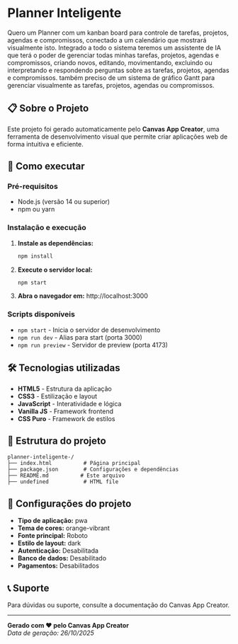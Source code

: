 # Planner Inteligente 

Quero um Planner com um kanban board para controle de tarefas, projetos, agendas e compromissos, conectado a um calendário que mostrará visualmente isto. Integrado a todo o sistema teremos um assistente de IA que terá o poder de gerenciar todas minhas tarefas, projetos, agendas e compromissos, criando novos, editando, movimentando, excluindo ou interpretando e respondendo perguntas sobre as tarefas, projetos, agendas e compromissos. também preciso de um sistema de gráfico Gantt para gerenciar visualmente as tarefas, projetos, agendas ou compromissos.

## 📋 Sobre o Projeto

Este projeto foi gerado automaticamente pelo **Canvas App Creator**, uma ferramenta de desenvolvimento visual que permite criar aplicações web de forma intuitiva e eficiente.

## 🚀 Como executar

### Pré-requisitos
- Node.js (versão 14 ou superior)
- npm ou yarn

### Instalação e execução

1. **Instale as dependências:**
   ```bash
   npm install
   ```

2. **Execute o servidor local:**
   ```bash
   npm start
   ```

3. **Abra o navegador em:** http://localhost:3000

### Scripts disponíveis

- `npm start` - Inicia o servidor de desenvolvimento
- `npm run dev` - Alias para start (porta 3000)
- `npm run preview` - Servidor de preview (porta 4173)

## 🛠️ Tecnologias utilizadas

- **HTML5** - Estrutura da aplicação
- **CSS3** - Estilização e layout
- **JavaScript** - Interatividade e lógica
- **Vanilla JS** - Framework frontend
- **CSS Puro** - Framework de estilos

## 📁 Estrutura do projeto

```
planner-inteligente-/
├── index.html          # Página principal
├── package.json        # Configurações e dependências
├── README.md          # Este arquivo
├── undefined           # HTML file
```

## 🎨 Configurações do projeto

- **Tipo de aplicação:** pwa
- **Tema de cores:** orange-vibrant
- **Fonte principal:** Roboto
- **Estilo de layout:** dark
- **Autenticação:** Desabilitada
- **Banco de dados:** Desabilitado
- **Pagamentos:** Desabilitados

## 📞 Suporte

Para dúvidas ou suporte, consulte a documentação do Canvas App Creator.

---

**Gerado com ❤️ pelo Canvas App Creator**  
*Data de geração: 26/10/2025*
